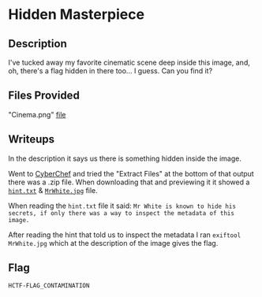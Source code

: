 # Hidden Masterpiece

## Description
I've tucked away my favorite cinematic scene deep inside this image, and, oh, there's a flag hidden in there too... I guess. Can you find it?

## Files Provided
"Cinema.png" [file](./Hidden%20Masterpiece/Cinema.png)

## Writeups
In the description it says us there is something hidden inside the image. 

Went to [CyberChef](https://gchq.github.io/CyberChef/#recipe=Extract_Files(true,false,false,false,false,true,false,true,100)) and tried the "Extract Files" at the bottom of that output there was a .zip file. When downloading that and previewing it it showed a [`hint.txt`](./Hidden%20Masterpiece/extracted_at_0x94b4b/hint.txt) & [`MrWhite.jpg`](./Hidden%20Masterpiece/extracted_at_0x94b4b/MrWhite.jpg) file.

When reading the `hint.txt` file it said: `Mr White is known to hide his secrets, if only there was a way to inspect the metadata of this image.`

After reading the hint that told us to inspect the metadata I ran `exiftool MrWhite.jpg` which at the description of the image gives the flag.

## Flag
```
HCTF-FLAG_CONTAMINATION
```